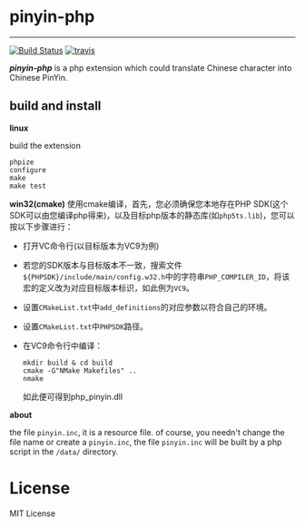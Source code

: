 # pinyin-php #

----------

[![Build Status](https://drone.io/github.com/duguying/pinyin-php/status.png)](https://drone.io/github.com/duguying/pinyin-php/latest) 
[![travis](https://api.travis-ci.org/duguying/pinyin-php.png)](https://travis-ci.org/duguying/pinyin-php)

***pinyin-php*** is a php extension which could translate Chinese character into Chinese PinYin.

## build and install ##
**linux**

build the extension<br>

```shell
phpize
configure
make
make test
```

**win32(cmake)**
使用cmake编译，首先，您必须确保您本地存在PHP SDK(这个SDK可以由您编译php得来)，以及目标php版本的静态库(如`php5ts.lib`)，您可以按以下步骤进行：

- 打开VC命令行(以目标版本为VC9为例)

- 若您的SDK版本与目标版本不一致，搜索文件`${PHPSDK}/include/main/config.w32.h`中的字符串`PHP_COMPILER_ID`，将该宏的定义改为对应目标版本标识，如此例为`VC9`。

- 设置`CMakeList.txt`中`add_definitions`的对应参数以符合自己的环境。

- 设置`CMakeList.txt`中`PHPSDK`路径。

- 在VC9命令行中编译：

	```shell
	mkdir build & cd build
	cmake -G"NMake Makefiles" ..
	nmake
	```

  如此便可得到php_pinyin.dll

**about**

the file `pinyin.inc`, it is a resource file. of course, you needn't change the file name or create a `pinyin.inc`, the file `pinyin.inc` will be built by a php script in the `/data/` directory. 

# License #

MIT License


